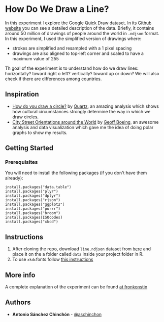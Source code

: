 # How Do We Draw a Line?

In this experiment I explore the Google Quick Draw dataset. In its [Github website](https://github.com/googlecreativelab/quickdraw-dataset) you can see a detailed description of the data. Briefly, it contains  around 50 million of drawings of people around the world in `.ndjson` format. In this experiment, I used the simplified version of drawings where:

+ strokes are simplified and resampled with a 1 pixel spacing
+ drawings are also aligned to top-left corner and scaled to have a maximum value of 255

Th goal of the experiment is to understand how do we draw lines: horizontally? toward right o left? vertically? toward up or down? We will also check if there are differences among countries.

## Inspiration

+ [How do you draw a circle?](https://qz.com/994486/the-way-you-draw-circles-says-a-lot-about-you/) by [Quartz](https://qz.com/), an amazing analysis which shows how cultural circumstances strongly determine the way in which we draw circles.
+ [City Street Orientations around the World](https://geoffboeing.com/2018/07/city-street-orientations-world/) by [Geoff Boeing](https://geoffboeing.com/), an awesome analysis and data visualization which gave me the idea of doing polar graphs to show my results.

## Getting Started

### Prerequisites

You will need to install the following packages (if you don't have them already):

```
install.packages("data.table")
install.packages("plyr")
install.packages("dplyr")
install.packages("rjson")
install.packages("ggplot2")
install.packages("purrr")
install.packages("broom")
install.packages(ISOcodes)
install.packages("xkcd")
```

## Instructions

1. After cloning the repo, download `line.ndjson` dataset from [here](https://storage.googleapis.com/quickdraw_dataset/full/simplified/line.ndjson) and place it on the a folder called `data` inside your project folder in R.
1. To use `xkdc`fonts follow [this instructions](https://cran.r-project.org/web/packages/xkcd/vignettes/xkcd-intro.pdf)

## More info

A complete explanation of the experiment can be found [at fronkonstin](https://fronkonstin.com)

## Authors

* **Antonio Sánchez Chinchón** - [@aschinchon](https://twitter.com/aschinchon)

